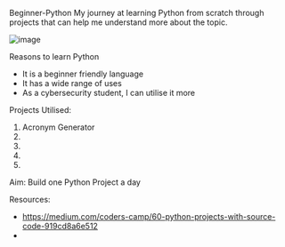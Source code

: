 Beginner-Python
My journey at learning Python from scratch through projects that can help me understand more about the topic. 

![image](https://user-images.githubusercontent.com/61000672/175947382-f6f1f493-4d02-4563-bb13-2f3b348041d7.png)

Reasons to learn Python 
- It is a beginner friendly language
- It has a wide range of uses
- As a cybersecurity student, I can utilise it more

Projects Utilised: 
1. Acronym Generator
2. 
3. 
4. 
5. 

Aim: 
Build one Python Project a day

Resources: 
- https://medium.com/coders-camp/60-python-projects-with-source-code-919cd8a6e512
- 
